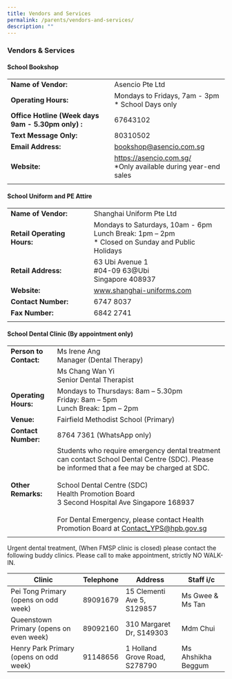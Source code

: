 ```yaml
---
title: Vendors and Services
permalink: /parents/vendors-and-services/
description: ""
---
```

### Vendors &amp; Services

####  School Bookshop

|  |  |
|---|---|
| **Name of Vendor:** | Asencio Pte Ltd |
| **Operating Hours:** | Mondays to Fridays, 7am - 3pm<br>* School Days only |
| **Office Hotline (Week days 9am - 5.30pm only) :** |67643102  |
| **Text Message Only:** | 80310502 |
| **Email Address:** | bookshop@asencio.com.sg |
| **Website:** | https://asencio.com.sg/<br>\*Only available during year-end sales |
|  |  |

#### School Uniform and PE Attire

|  |  |
|---|---|
| **Name of Vendor:** | Shanghai Uniform Pte Ltd |
| **Retail Operating Hours:** | Mondays to Saturdays, 10am - 6pm<br>Lunch Break: 1pm – 2pm<br>* Closed on Sunday and Public Holidays |
| **Retail Address:** | 63 Ubi Avenue 1<br>#04-09 63@Ubi<br>Singapore 408937 |
| **Website:** | www.shanghai-uniforms.com |
| **Contact Number:** | 6747 8037 |
| **Fax Number:** | 6842 2741 |
|  |  |

#### School Dental Clinic (By appointment only)

|  |  |
|---|---|
| **Person to Contact:** | Ms Irene Ang<br>Manager (Dental Therapy)  |
|  | Ms Chang Wan Yi<br>Senior Dental Therapist  |
| **Operating Hours:** | Mondays to Thursdays: 8am – 5.30pm<br>Friday: 8am – 5pm<br>Lunch Break: 1pm – 2pm<br> |
| **Venue:** | Fairfield Methodist School (Primary) |
| **Contact Number:** | 8764 7361 (WhatsApp only) |
| **Other Remarks:** | Students who require emergency dental treatment can contact School Dental Centre (SDC). Please be informed that a fee may be charged at SDC.<br><br>School Dental Centre (SDC)<br>Health Promotion Board<br>3 Second Hospital Ave Singapore 168937<br><br>For Dental Emergency, please contact Health Promotion Board at [Contact\_YPS@hpb.gov.sg](mailto:Contact_YPS@hpb.gov.sg)
|  |  |

Urgent dental treatment, (When FMSP clinic is closed) please contact the following buddy clinics. Please call to make appointment, strictly NO WALK-IN.



| Clinic | Telephone | Address | Staff i/c |
|---|---|---|---|
| Pei Tong Primary<br>(opens on odd week) | 89091679 | 15 Clementi Ave 5, S129857 | Ms Gwee &amp; Ms Tan |
| Queenstown Primary (opens on even week) | 89092160 | 310 Margaret Dr, S149303 | Mdm Chui |
| Henry Park Primary<br>(opens on odd week) | 91148656 | 1 Holland Grove Road, S278790 | Ms Ahshikha Beggum |